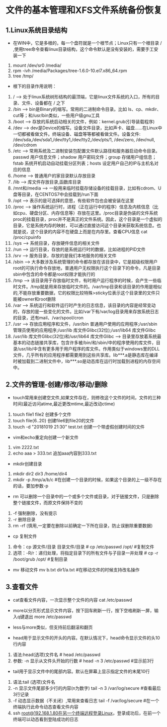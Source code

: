 # 文件的基本管理和XFS文件系统备份恢复

## 1.Linux系统目录结构

* 在WIN中，它是多根的，每一个盘符就是一个根节点；Linux只有一个根目录 / ,使用tree命令查看linux目录结构，这个命令默认是没有安装的，需要手工安装一下
1. mount /dev/sr0  /media/
2. rpm -ivh /media/Packages/tree-1.6.0-10.el7.x86_64.rpm
3. tree  /tmp/

* 根下的目录作用说明：
1. / --> 处于linux系统树形结构的最顶端，它是linux文件系统的入口，所有的目录、文件、设备都在 / 之下
2. /bin --> bin是Binary的缩写。常用的二进制命令目录。比如 ls、cp、mkdir、cut等；和/usr/bin类似，一些用户级gnu工具
3. /boot --> 存放的系统启动相关的文件，例如：kernel.grub(引导装载程序)
4. /dev --> dev是Device的缩写。设备文件目录，比如声卡、磁盘……在Linux中一切都被看做文件。终端设备、磁盘等等都被看做文件。设备文件: /dev/sda,/dev/sda1,/dev/tty1,/dev/tty2,/dev/pts/1, /dev/zero, /dev/null, /dev/cdrom
5. /etc --> 常用系统及二进制安装包配置文件默认路径和服务器启动命令目录。passwd 用户信息文件；shadow  用户密码文件；group 存储用户组信息；fstab 系统开机启动自动挂载分区列表；hosts 设定用户自己的IP与主机名对应的信息
6. /home --> 普通用户的家目录默认存放目录
7. /lib --> 库文件存放目录,函数库目录
8. /mnt和/media --> 一般用来临时挂载存储设备的挂载目录，比如有cdrom、U盘等目录，在CENTOS7中会挂载到/run下面
9. /opt --> 表示的是可选择的意思，有些软件包也会被安装在这里
10. /proc --> 操作系统运行时，进程（正在运行中的程序）信息及内核信息（比如cpu、硬盘分区、内存信息等）存放在这里。/proc目录是伪装的文件系统proc的挂载目录，proc并不是真正的文件系统。因此，这个目录是一个虚拟的目录，它是系统内存的映射，可以通过直接访问这个目录来获取系统信息。也就是说，这个目录的内容不在硬盘上而是在内存里。查看CPU信息 cat /proc/cpuinfo
11. /sys --> 系统目录，存放硬件信息的相关文件
12. /run --> 运行目录，存放的是系统运行时的数据，比如进程的PID文件
13. /srv --> 服务目录，存放的是我们本地服务的相关文件
14. /sbin --> 大多数涉及系统管理的命令都存放在该目录中，它是超级权限用户root的可执行命令存放地，普通用户无权限执行这个目录下的命令，凡是目录sbin中包含的命令都是root权限才能执行的
15. /tmp --> 该目录用于存放临时文件，有时用户运行程序的时候，会产生一些临时文件。/tmp就是用来存放临时文件的。/var/tmp目录和该目录的作用是相似的,不能存放重要数据，它的权限比较特殊>sticky位表示这个目录里的文件只能被owner和root删除
16. /var --> 系统运行和软件运行时产生的日志信息，该目录的内容是经常变动的，存放的是一些变化的文件。比如/var下有/var/log目录用来存放系统日志的目录，还有mail、/var/spool/cron
17. /usr --> 存放应用程序和文件，/usr/bin 普通用户使用的应用程序;/usr/sbin 管理员使用的应用程序;/usr/lib 库文件Glibc(32位);/usr/lib64 库文件Glibc
18. /usr/lib 库文件Glibc(32位)和/usr/lib64 库文件Glibc --> 目录里存放着系统最基本的动态链接共享库，包含许多被/bin/和/sbin/中的程序使用的库文件，目录/usr/lib/中含有更多用于用户程序的库文件。作用类似于windows里的DLL文件，几乎所有的应用程序都需要用到这些共享库。lib***.a是静态库在编译时被加载到二进制文件中，lib***.so是动态库在运行时加载到进程的内存空间中。

## 2.文件的管理-创建/修改/移动/删除

* touch常用来创建空文件,如果文件存在，则修改这个文件的时间，文件的三种时间(最近访问atime,最近更改mtime,最近改动ctime)
1. touch file1 file2 创建多个文件
2. touch file{6..20} 创建file6到file20的文件
3. touch -d "20181019 21:30" test.txt 创建一个带虚假创建时间的文件

* vim和echo重定向创建一个新文件
1. vim 2222.txt
2. echo  aaa > 333.txt 追加aaa内容到333.txt

* mkdir创建目录
1. mkdir dir2 dir3 /home/dir4
2. mkdir -p /tmp/a/b/c  #在创建一个目录的时候，如果这个目录的上一级不存在的话，要加参数-p

* rm 可以删除一个目录中的一个或多个文件或目录，对于链接文件，只是删除整个链接文件，而原文件保持不变的
1. -f  强制删除，没有提示
2. -r  删除目录
3. rm -rf  (慎用,一定要在删除以前确定一下所在目录，防止误删除重要数据)

* cp 复制文件
1. 命令：cp  源文件/目录   目录文件/目录 # cp /etc/passwd /opt/   #复制文件
2. 选项：-R/r：递归处理，将指定目录下的所有文件与子目录一并处理 # cp -r /boot/grub /opt/  #复制目录

* mv 移动文件 mv b.txt dir1/a.txt   #在移动文件的时候支持改名操作

## 3.查看文件

* cat查看文件内容，一次显示整个文件的内容 cat /etc/passwd

* more以分页形式显示文件内容，按下回车刷新一行，按下空格刷新一屏，输入q键退出 more /etc/passwd

* less与more类似，但支持前后翻滚和翻页

* head用于显示文件的开头的内容。在默认情况下，head命令显示文件的头10行内容
1. 语法:head(选项)文件名  # head /etc/passwd
2. 参数: -n 显示从文件头开始的行数 # head -n 3 /etc/passwd #显示前3行

* tail用于显示文件中的尾部内容。默认在屏幕上显示指定文件的末尾10行
1. 语法:tail (选项)文件名   
2. -n 显示文件尾部多少行的内容(n为数字)  tail -n 3 /var/log/secure  #查看最后3行记录
3. -f 动态显示数据（不关闭）,常用来查看日志   tail -f /var/log/secure   #在一个终端执行此命令动态查看文件内容
4. ssh root@192.168.1.80在另一个终端远程登录Linux，登录成功后，在前一个终端可以动态看到登陆成功的日志
